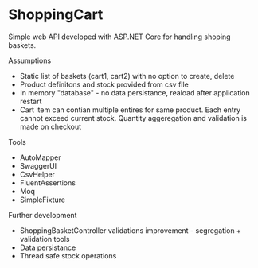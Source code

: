 # ShoppingCart
Simple web API developed with ASP.NET Core for handling shoping baskets.

Assumptions
- Static list of baskets (cart1, cart2) with no option to create, delete
- Product definitons and stock provided from csv file
- In memory "database" - no data persistance, reaload after application restart
- Cart item can contian multiple entires for same product. Each entry cannot exceed current stock. Quantity aggeregation and validation is made on checkout 

Tools
- AutoMapper
- SwaggerUI
- CsvHelper
- FluentAssertions
- Moq
- SimpleFixture 

Further development
- ShoppingBasketController validations improvement - segregation + validation tools
- Data persistance
- Thread safe stock operations
